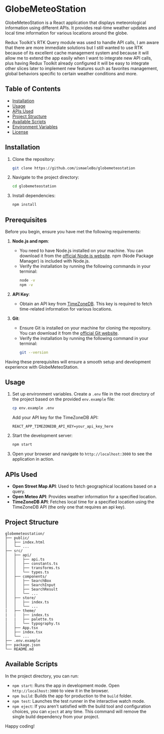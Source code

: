 # GlobeMeteoStation

GlobeMeteoStation is a React application that displays meteorological information using different APIs. It provides real-time weather updates and local time information for various locations around the globe.

Redux Toolkit's RTK Query module was used to handle API calls, I am aware that there are more immediate solutions but I still wanted to use RTK because of its excellent cache management system and because it will allow me to extend the app easily when I want to integrate new API calls, plus having Redux Toolkit already configured it will be easy to integrate other slices later to implement new features such as favorites management, global behaviors specific to certain weather conditions and more.

## Table of Contents

- [Installation](#installation)
- [Usage](#usage)
- [APIs Used](#apis-used)
- [Project Structure](#project-structure)
- [Available Scripts](#available-scripts)
- [Environment Variables](#environment-variables)
- [License](#license)

## Installation

1. Clone the repository:
   ```bash
   git clone https://github.com/ismaeleBo/globemeteostation
   ```
2. Navigate to the project directory:
   ```bash
   cd globemeteostation
   ```
3. Install dependencies:
   ```bash
   npm install
   ```

## Prerequisites

Before you begin, ensure you have met the following requirements:

1. **Node.js and npm**:

   - You need to have Node.js installed on your machine. You can download it from the [official Node.js website](https://nodejs.org/). npm (Node Package Manager) is included with Node.js.
   - Verify the installation by running the following commands in your terminal:
     ```bash
     node -v
     npm -v
     ```

2. **API Key**:

   - Obtain an API key from [TimeZoneDB](https://timezonedb.com/api). This key is required to fetch time-related information for various locations.

3. **Git**:
   - Ensure Git is installed on your machine for cloning the repository. You can download it from the [official Git website](https://git-scm.com/).
   - Verify the installation by running the following command in your terminal:
     ```bash
     git --version
     ```

Having these prerequisites will ensure a smooth setup and development experience with GlobeMeteoStation.

## Usage

1. Set up environment variables. Create a `.env` file in the root directory of the project based on the provided `env.example` file:
   ```bash
   cp env.example .env
   ```
   Add your API key for the TimeZoneDB API:
   ```env
   REACT_APP_TIMEZONEDB_API_KEY=your_api_key_here
   ```
2. Start the development server:
   ```bash
   npm start
   ```
3. Open your browser and navigate to `http://localhost:3000` to see the application in action.

## APIs Used

- **Open Street Map API**: Used to fetch geographical locations based on a query.
- **Open Meteo API**: Provides weather information for a specified location.
- **TimeZoneDB API**: Fetches local time for a specified location using the TimeZoneDB API (the only one that requires an api key).

## Project Structure

```plaintext
globemeteostation/
├── public/
│   ├── index.html
│   └── ...
├── src/
│   ├── api/
│   │   ├── api.ts
│   │   ├── constants.ts
│   │   ├── transforms.ts
│   │   └── types.ts
│   ├── components/
│   │   ├── SearchBox
│   │   ├── SearchInput
│   │   ├── SearchResult
│   │   └── ...
│   ├── store/
│   │   ├── index.ts
│   │   └── ...
|   ├── theme/
|   |   ├── index.ts
|   |   ├── palette.ts
│   │   └── typography.ts
│   ├── App.tsx
│   ├── index.tsx
│   └── ...
├── .env.example
├── package.json
└── README.md
```

## Available Scripts

In the project directory, you can run:

- `npm start`: Runs the app in development mode. Open `http://localhost:3000` to view it in the browser.
- `npm build`: Builds the app for production to the `build` folder.
- `npm test`: Launches the test runner in the interactive watch mode.
- `npm eject`: If you aren’t satisfied with the build tool and configuration choices, you can `eject` at any time. This command will remove the single build dependency from your project.

Happy coding!
